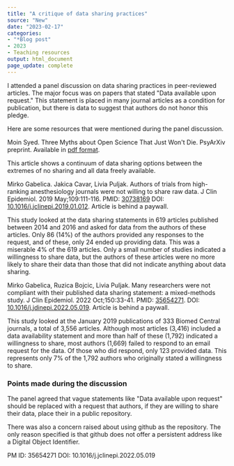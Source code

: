 ```yaml
---
title: "A critique of data sharing practices"
source: "New"
date: "2023-02-17"
categories:
- "*Blog post"
- 2023
- Teaching resources
output: html_document
page_update: complete
---
```


I attended a panel discussion on data sharing practices in peer-reviewed articles. The major focus was on papers that stated "Data available upon request." This statement is placed in many journal articles as a condition for publication, but there is data to suggest that authors do not honor this pledge.

Here are some resources that were mentioned during the panel discussion.

<!---more--->

Moin Syed. Three Myths about Open Science That Just Won't Die. PsyArXiv preprint. Available in [pdf format][sye1].

[sye1]: https://psyarxiv.com/w8xs2/

This article shows a continuum of data sharing options between the extremes of no sharing and all data freely available.

Mirko Gabelica. Jakica Cavar, Livia Puljak. Authors of trials from high-ranking anesthesiology journals were not willing to share raw data. J Clin Epidemiol. 2019 May;109:111-116. PMID: [30738169][gab1] DOI: [10.1016/j.jclinepi.2019.01.012][gab2]. Article is behind a paywall.

[gab1]: https://pubmed.ncbi.nlm.nih.gov/30738169/
[gab2]: https://www.doi.org/10.1016/j.jclinepi.2019.01.012

This study looked at the data sharing statements in 619 articles published between 2014 and 2016 and asked for data from the authors of these articles. Only 86 (14%) of the authors provided any responses to the request, and of these, only 24 ended up providing data. This was a miserable 4% of the 619 articles. Only a small number of studies indicated a willingness to share data, but the authors of these articles were no more likely to share their data than those that did not indicate anything about data sharing.

Mirko Gabelica, Ruzica Bojcic, Livia Puljak. Many researchers were not compliant with their published data sharing statement: a mixed-methods study. J Clin Epidemiol. 2022 Oct;150:33-41. PMID: [35654271][gab3]. DOI: [10.1016/j.jdinepi.2022.05.019][gab4]. Article is behind a paywall.

[gab3]: https://pubmed.ncbi.nlm.nih.gov/35654271/
[gab4]: https://dx.doi.org/10.1016/j.jclinepi.2022.05.019

This study looked at the January 2019 publications of 333 Biomed Central journals, a total of 3,556 articles. Although most articles (3,416) included a data availability statement and more than half of these (1,792) indicated a willingness to share, most authors (1,669) failed to respond to an email request for the data. Of those who did respond, only 123 provided data. This represents only 7% of the 1,792 authors who originally stated a willingness to share.

### Points made during the discussion

The panel agreed that vague statements like "Data available upon request" should be replaced with a request that authors, if they are willing to share their data, place their in a public repository.

There was also a concern raised about using github as the repository. The only reason specified is that github does not offer a persistent address like a Digital Object Identifier.


PM ID: 35654271 DOI: 10.1016/j.jclinepi.2022.05.019




